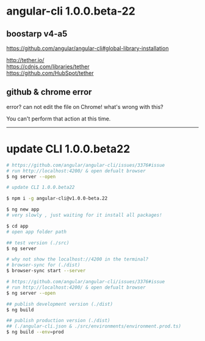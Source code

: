 # angular-cli 1.0.0.beta-22

## boostarp v4-a5
https://github.com/angular/angular-cli#global-library-installation

http://tether.io/  
https://cdnjs.com/libraries/tether  
https://github.com/HubSpot/tether  


## github & chrome error

error? can not edit the file on Chrome!
what's wrong with this?

You can't perform that action at this time.

********************************************************************************************************

# update CLI 1.0.0.beta22

```sh
# https://github.com/angular/angular-cli/issues/3376#issue
# run http://localhost:4200/ & open defualt browser
$ ng server --open
``` 


```sh
# update CLI 1.0.0.beta22

$ npm i -g angular-cli@v1.0.0-beta.22

$ ng new app
# very slowly , just waiting for it install all packages!

$ cd app
# open app folder path

## test version (./src)
$ ng server

# why not show the localhost://4200 in the terminal? 
# browser-sync for (./dist)
$ browser-sync start --server

# https://github.com/angular/angular-cli/issues/3376#issue
# run http://localhost:4200/ & open defualt browser
$ ng server --open

## publish development version (./dist)
$ ng build

## publish production version (./dist)  
## (./angular-cli.json & ./src/environments/environment.prod.ts)
$ ng build --env=prod
``` 



